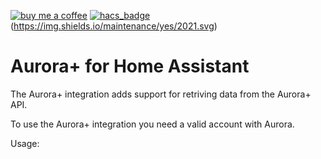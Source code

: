 [![buy me a coffee](https://img.shields.io/badge/If%20you%20like%20it-Buy%20us%20a%20coffee-green.svg?style=for-the-badge)](https://www.buymeacoffee.com/leighcurran)
[![hacs_badge](https://img.shields.io/badge/HACS-Default-yellow.svg?style=for-the-badge)](https://github.com/custom-components/hacs)
(https://img.shields.io/maintenance/yes/2021.svg)

# Aurora+ for Home Assistant

The Aurora+ integration adds support for retriving data from the Aurora+ API.

To use the Aurora+ integration you need a valid account with Aurora.

Usage:
